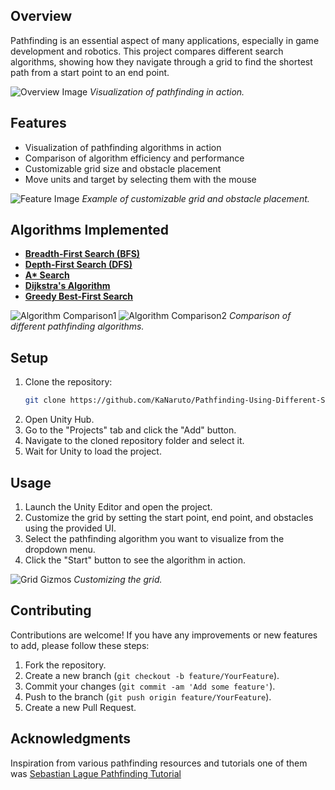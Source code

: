 
## Overview
Pathfinding is an essential aspect of many applications, especially in game development and robotics. This project compares different search algorithms, showing how they navigate through a grid to find the shortest path from a start point to an end point.

![Overview Image](https://github.com/KaNaruto/Pathfinding-Using-Different-Search-Algorithms-In-Unity/assets/121254562/321707ed-4446-4708-9e11-69d7f8f40c3b)
*Visualization of pathfinding in action.*

## Features
- Visualization of pathfinding algorithms in action
- Comparison of algorithm efficiency and performance
- Customizable grid size and obstacle placement
- Move units and target by selecting them with the mouse



![Feature Image](https://github.com/KaNaruto/Pathfinding-Using-Different-Search-Algorithms-In-Unity/assets/121254562/873df9cf-58d0-42a9-9b6f-b1f34b708dc6)
*Example of customizable grid and obstacle placement.*

## Algorithms Implemented
- **[Breadth-First Search (BFS)](https://en.wikipedia.org/wiki/Breadth-first_search)**
- **[Depth-First Search (DFS)](https://en.wikipedia.org/wiki/Depth-first_search)**
- **[A\* Search](https://en.wikipedia.org/wiki/A*_search_algorithm)**
- **[Dijkstra's Algorithm](https://en.wikipedia.org/wiki/Dijkstra%27s_algorithm)**
- **[Greedy Best-First Search](https://en.wikipedia.org/wiki/Best-first_search)**

![Algorithm Comparison1](https://github.com/KaNaruto/Pathfinding-Using-Different-Search-Algorithms-In-Unity/assets/121254562/49668730-3718-4839-a51d-fc98ef6878c0)
![Algorithm Comparison2](https://github.com/KaNaruto/Pathfinding-Using-Different-Search-Algorithms-In-Unity/assets/121254562/61753142-73f5-475a-937b-591ffe762204)
*Comparison of different pathfinding algorithms.*

## Setup
1. Clone the repository:
    ```sh
    git clone https://github.com/KaNaruto/Pathfinding-Using-Different-Search-Algorithms-In-Unity.git
    ```
2. Open Unity Hub.
3. Go to the "Projects" tab and click the "Add" button.
4. Navigate to the cloned repository folder and select it.
5. Wait for Unity to load the project.

## Usage
1. Launch the Unity Editor and open the project.
2. Customize the grid by setting the start point, end point, and obstacles using the provided UI.
3. Select the pathfinding algorithm you want to visualize from the dropdown menu.
4. Click the "Start" button to see the algorithm in action.


![Grid Gizmos](https://github.com/KaNaruto/Pathfinding-Using-Different-Search-Algorithms-In-Unity/assets/121254562/cd69e981-f366-4034-8f2b-cdd66eec52ea)
*Customizing the grid.*

## Contributing
Contributions are welcome! If you have any improvements or new features to add, please follow these steps:
1. Fork the repository.
2. Create a new branch (`git checkout -b feature/YourFeature`).
3. Commit your changes (`git commit -am 'Add some feature'`).
4. Push to the branch (`git push origin feature/YourFeature`).
5. Create a new Pull Request.

## Acknowledgments
Inspiration from various pathfinding resources and tutorials one of them was [Sebastian Lague Pathfinding Tutorial](https://www.youtube.com/watch?v=-L-WgKMFuhE&list=PLFt_AvWsXl0cq5Umv3pMC9SPnKjfp9eGW)
